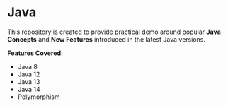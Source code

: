 # Java
This repository is created to provide practical demo around popular **Java Concepts** and **New Features** introduced in the latest Java versions.

**Features Covered:**
* Java 8 
* Java 12
* Java 13
* Java 14
* Polymorphism
